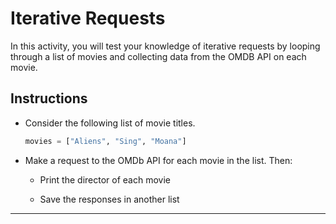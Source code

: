 # Iterative Requests

In this activity, you will test your knowledge of iterative requests by looping through a list of movies and collecting data from the OMDB API on each movie.

## Instructions

* Consider the following list of movie titles.

    ```python
    movies = ["Aliens", "Sing", "Moana"]
    ```

* Make a request to the OMDb API for each movie in the list. Then:

  * Print the director of each movie

  * Save the responses in another list

- - -

